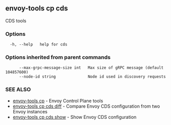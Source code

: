 ## envoy-tools cp cds

CDS tools

### Options

```
  -h, --help   help for cds
```

### Options inherited from parent commands

```
      --max-grpc-message-size int   Max size of gRPC message (default 104857600)
      --node-id string              Node id used in discovery requests
```

### SEE ALSO

* [envoy-tools cp](envoy-tools_cp.md)	 - Envoy Control Plane tools
* [envoy-tools cp cds diff](envoy-tools_cp_cds_diff.md)	 - Compare Envoy CDS configuration from two Envoy instances
* [envoy-tools cp cds show](envoy-tools_cp_cds_show.md)	 - Show Envoy CDS configuration

